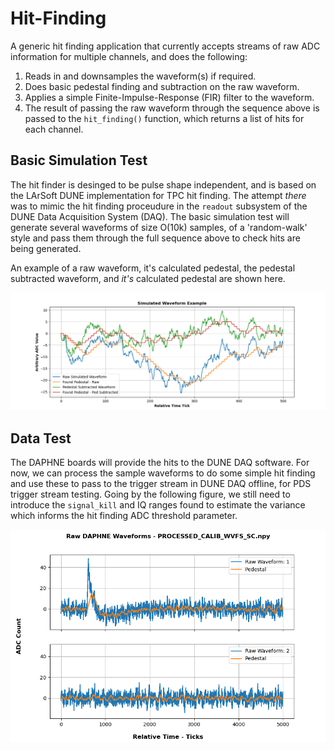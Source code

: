 # Hit-Finding

A generic hit finding application that currently accepts streams of raw ADC information for multiple channels, and does the following:

1. Reads in and downsamples the waveform(s) if required.
2. Does basic pedestal finding and subtraction on the raw waveform.
3. Applies a simple Finite-Impulse-Response (FIR) filter to the waveform.
4. The result of passing the raw waveform through the sequence above is passed to the `hit_finding()` function, which returns a list of hits for each channel.


## Basic Simulation Test

The hit finder is desinged to be pulse shape independent, and is based on the LArSoft DUNE implementation for TPC hit finding. The attempt _there_ was to mimic the hit finding proceudure in the `readout` subsystem of the DUNE Data Acquisition System (DAQ). The basic simulation test will generate several waveforms of size O(10k) samples, of a 'random-walk' style and pass them through the full sequence above to check hits are being generated.

An example of a raw waveform, it's calculated pedestal, the pedestal subtracted waveform, and _it's_ calculated pedestal are shown here.

![This is an image](/images/simulated_waveforms.png)

## Data Test

The DAPHNE boards will provide the hits to the DUNE DAQ software. For now, we can process the sample waveforms to do some simple hit finding and use these to pass to the trigger stream in DUNE DAQ offline, for PDS trigger stream testing. Going by the following figure, we still need to introduce the `signal_kill` and IQ ranges found to estimate the variance which informs the hit finding ADC threshold parameter.

![This is an image](/images/daphne_waveforms.png)

